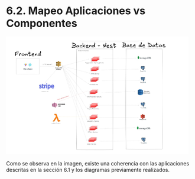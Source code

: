 # 6.2. Mapeo Aplicaciones vs Componentes

![Mapeo Aplicaciones en la Arquitectura](MapeoAplicaciones.png)

Como se observa en la imagen, existe una coherencia con las aplicaciones descritas en la sección 6.1 y los diagramas previamente realizados. 